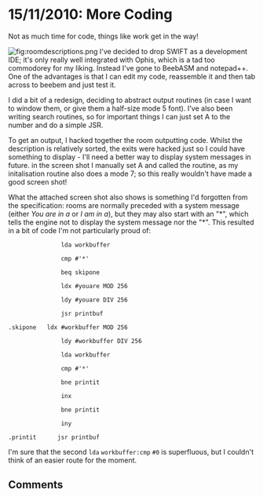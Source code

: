 # 15/11/2010: More Coding

Not as much time for code, things like work get in the way!

![](./images/roomdescriptions.png "fig:roomdescriptions.png") I've decided to drop SWIFT as a development IDE; it's only really well integrated with Ophis, which is a tad too commodorey for my liking. Instead I've gone to BeebASM and notepad++. One of the advantages is that I can edit my code, reassemble it and then tab across to beebem and just test it.

I did a bit of a redesign, deciding to abstract output routines (in case I want to window them, or give them a half-size mode 5 font). I've also been writing search routines, so for important things I can just set A to the number and do a simple JSR.

To get an output, I hacked together the room outputting code. Whilst the description is relatively sorted, the exits were hacked just so I could have something to display - I'll need a better way to display system messages in future. in the screen shot I manually set A and called the routine, as my initalisation routine also does a mode 7; so this really wouldn't have made a good screen shot!

What the attached screen shot also shows is something I'd forgotten from the specification: rooms are normally preceded with a system message (either *You are in a* or *I am in a*), but they may also start with an "\*", which tells the engine not to display the system message nor the "\*". This resulted in a bit of code I'm not particularly proud of:

                   lda workbuffer
                   cmp #'*'
                   beq skipone
                   ldx #youare MOD 256
                   ldy #youare DIV 256
                   jsr printbuf
    .skipone   ldx #workbuffer MOD 256
                   ldy #workbuffer DIV 256
                   lda workbuffer
                   cmp #'*'
                   bne printit
                   inx
                   bne printit
                   iny
    .printit      jsr printbuf

I'm sure that the second `lda` `workbuffer:cmp` `#0` is superfluous, but I couldn't think of an easier route for the moment.

## Comments
